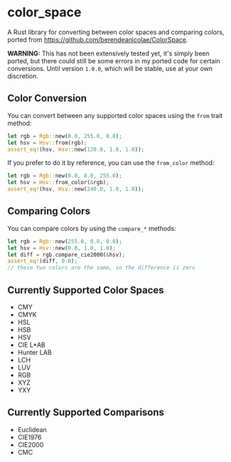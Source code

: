 # color_space
A Rust library for converting between color spaces and comparing colors, ported from https://github.com/berendeanicolae/ColorSpace.

**WARNING:** This has not been extensively tested yet, it's simply been ported, but there could still be some errors in my ported code for certain conversions. Until version `1.0.0`, which will be stable, use at your own discretion.

## Color Conversion
You can convert between any supported color spaces using the `from` trait method:
```rust
let rgb = Rgb::new(0.0, 255.0, 0.0);
let hsv = Hsv::from(rgb);
assert_eq!(hsv, Hsv::new(120.0, 1.0, 1.0));
```

If you prefer to do it by reference, you can use the `from_color` method:
```rust
let rgb = Rgb::new(0.0, 0.0, 255.0);
let hsv = Hsv::from_color(&rgb);
assert_eq!(hsv, Hsv::new(240.0, 1.0, 1.0));
```

## Comparing Colors
You can compare colors by using the `compare_*` methods:
```rust
let rgb = Rgb::new(255.0, 0.0, 0.0);
let hsv = Hsv::new(0.0, 1.0, 1.0);
let diff = rgb.compare_cie2000(&hsv);
assert_eq!(diff, 0.0);
// these two colors are the same, so the difference is zero
```

## Currently Supported Color Spaces
* CMY
* CMYK
* HSL
* HSB
* HSV
* CIE L*AB
* Hunter LAB
* LCH
* LUV
* RGB
* XYZ
* YXY

## Currently Supported Comparisons
* Euclidean
* CIE1976
* CIE2000
* CMC